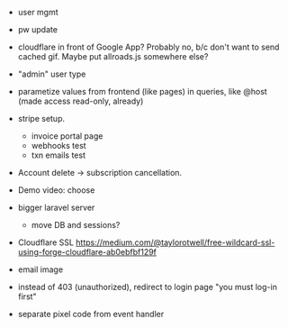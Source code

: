 * user mgmt
 * pw update

* cloudflare in front of Google App? Probably no, b/c don't want to send cached gif. Maybe put allroads.js somewhere else?

* "admin" user type

* parametize values from frontend (like pages) in queries, like @host (made access read-only, already)

* stripe setup.
  * invoice portal page
  * webhooks test
  * txn emails test

* Account delete -> subscription cancellation.

* Demo video: choose

* bigger laravel server
  * move DB and sessions?

* Cloudflare SSL https://medium.com/@taylorotwell/free-wildcard-ssl-using-forge-cloudflare-ab0ebfbf129f

* email image

* instead of 403 (unauthorized), redirect to login page "you must log-in first"

* separate pixel code from event handler
